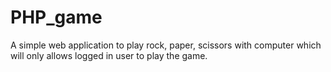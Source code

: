 # PHP_game

A simple web application to play rock, paper, scissors with computer which will only allows logged in user to play the game.
